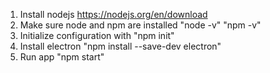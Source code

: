 1. Install nodejs https://nodejs.org/en/download
2. Make sure node and npm are installed "node -v" "npm -v"
3. Initialize configuration with "npm init"
4. Install electron "npm install --save-dev electron"
5. Run app "npm start"